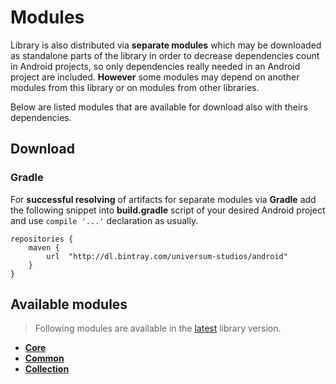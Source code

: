 Modules
===============

Library is also distributed via **separate modules** which may be downloaded as standalone parts of
the library in order to decrease dependencies count in Android projects, so only dependencies really
needed in an Android project are included. **However** some modules may depend on another modules
from this library or on modules from other libraries.

Below are listed modules that are available for download also with theirs dependencies.

## Download ##

### Gradle ###

For **successful resolving** of artifacts for separate modules via **Gradle** add the following snippet
into **build.gradle** script of your desired Android project and use `compile '...'` declaration
as usually.

    repositories {
        maven {
            url  "http://dl.bintray.com/universum-studios/android"
        }
    }

## Available modules ##
> Following modules are available in the [latest](https://github.com/universum-studios/android_preferences/releases "Latest Releases page") library version.

- **[Core](https://github.com/universum-studios/android_preferences/tree/master/library-core)**
- **[Common](https://github.com/universum-studios/android_preferences/tree/master/library-common)**
- **[Collection](https://github.com/universum-studios/android_preferences/tree/master/library-collection)**
